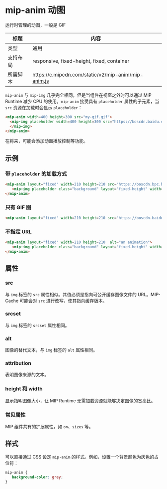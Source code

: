 # mip-anim 动图

运行时管理的动图，一般是 GIF

标题|内容
----|----
类型|通用
支持布局|responsive, fixed-height, fixed, container
所需脚本|https://c.mipcdn.com/static/v2/mip-anim/mip-anim.js

`mip-anim` 与 `mip-img` 几乎完全相同，但是当组件在视窗之外时可以通过 MIP Runtime 减少 CPU 的使用。`mip-anim` 接受具有 `placeholder` 属性的子元素，当 `src` 资源在加载时会显示 `placeholder`：

```html
<mip-anim width=400 height=300 src="my-gif.gif">
  <mip-img placeholder width=400 height=300 src="https://boscdn.baidu.com/v1/assets/mipengine/logo.jpeg">
  </mip-img>
</mip-anim>
```

在将来，可能会添加动画播放控制等功能。

## 示例

### 带 `placeholder` 的加载方式

```html
<mip-anim layout="fixed" width=210 height=210 src="https://boscdn.bpc.baidu.com/v1/assets/mipengine/sample.gif" alt="an animation">
   <mip-img placeholder class="background" layout="fixed-height" width=210 height=210 src="https://boscdn.baidu.com/v1/assets/mipengine/logo.jpeg"></mip-img>
</mip-anim>
```

### 只有 GIF 图

```html
<mip-anim layout="fixed" width=210 height=210 src="https://boscdn.baidu.com/v1/assets/mipengine/sample.gif" alt="an animation"></mip-anim>
```

### 不指定 URL

```html
<mip-anim layout="fixed" width=210 height=210  alt="an animation">
   <mip-img placeholder class="background" layout="fixed-height" width=210 height=210 src="https://boscdn.baidu.com/v1/assets/mipengine/logo.jpeg"></mip-img>
</mip-anim>
```

## 属性

### src

与 `img` 标签的 `src` 属性相似。其值必须是指向可公开缓存图像文件的 URL。MIP-Cache 可能会对 `src` 进行改写，使其指向缓存版本。

### srcset

与 `img` 标签的 `srcset` 属性相同。

### alt

图像的替代文本，与 `img` 标签的 `alt` 属性相同。

### attribution

表明图像来源的文本。

### height 和 width

显示指明图像大小，让 MIP Runtime 无需加载资源就能够决定图像的宽高比。

### 常见属性

MIP 组件共有的扩展属性，如 `on`、`sizes` 等。

## 样式

可以直接通过 CSS 设定 `mip-anim` 的样式。例如，设置一个背景颜色为灰色的占位符：

```css
mip-anim {
   background-color: grey;
}
```